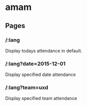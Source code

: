 # amam

## Pages

### /:lang
Display todays attendance in default.

### /:lang?date=2015-12-01
Display specified date attendance

### /:lang?team=uxd
Display specified team attendance
